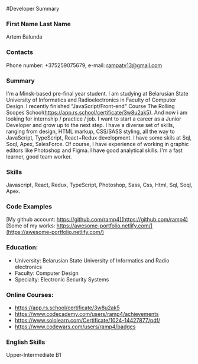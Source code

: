#Developer Summary

### First Name Last Name

Artem Balunda

### Contacts

Phone number: +375259075679, e-mail: rampatv13@gmail.com

### Summary

I'm a Minsk-based pre-final year student. I am studying at Belarusian State University of Informatics and Radioelectronics in Faculty of Computer Design. I recently finished "JavaScript/Front-end" Course The Rolling Scopes School(https://app.rs.school/certificate/3w8u2ak5). And now i am looking for internship / practice / job.
I want to start a career as a Junior Developer and grow up to the next step.
I have a diverse set of skills, ranging from design, HTML markup, CSS/SASS styling, all the way to JavaScript, TypeScript, React+Redux development. I have some skils at Sql, Soql, Apex, SalesForce.
Of course, I have experience of working in graphic editors like Photoshop and Figma. I have good analytical skills. I'm a fast learner, good team worker.

### Skills

Javascript, React, Redux, TypeScript, Photoshop, Sass, Css, Html, Sql, Soql, Apex.

### Code Examples

[My github account: https://github.com/ramp4](https://github.com/ramp4)
[Some of my works: https://awesome-portfolio.netlify.com/](https://awesome-portfolio.netlify.com/)


### Education:

- University: Belarusian State University of Informatics and Radio electronics
- Faculty: Computer Design
- Specialty: Electronic Security Systems

### Online Courses:
- https://app.rs.school/certificate/3w8u2ak5
- https://www.codecademy.com/users/ramp4/achievements
- https://www.sololearn.com/Certificate/1024-14427877/pdf/
- https://www.codewars.com/users/ramp4/badges

### English Skills

Upper-Intermediate B1
